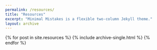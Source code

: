 ```yaml
---
permalink: /resources/
title: "Resources"
excerpt: "Minimal Mistakes is a flexible two-column Jekyll theme."
layout: archive
---
```


{% for post in site.resources %}
  {% include archive-single.html %}
{% endfor %}

